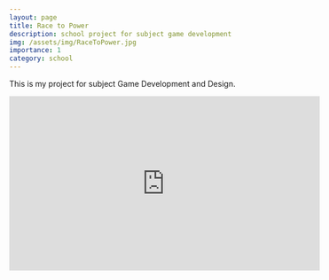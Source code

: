 ```yaml
---
layout: page
title: Race to Power
description: school project for subject game development
img: /assets/img/RaceToPower.jpg
importance: 1
category: school
---
```


This is my project for subject Game Development and Design. 

<iframe width="560" height="315" src="https://www.youtube.com/embed/RdmIqo4Gds8" title="YouTube video player" frameborder="0" allow="accelerometer; autoplay; clipboard-write; encrypted-media; gyroscope; picture-in-picture" allowfullscreen></iframe>